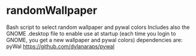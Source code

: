 # randomWallpaper
Bash script to select random wallpaper and pywal colors
Includes also the GNOME .desktop file to enable use at startup (each time you login to GNOME, you get a new wallpaper and pywal colors)
dependencies are: pyWal https://github.com/dylanaraps/pywal
